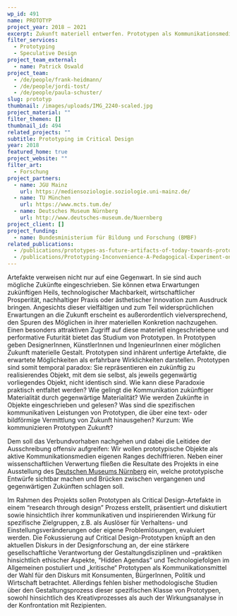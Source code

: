 ```yaml
---
wp_id: 491
name: PROTOTYP
project_year: 2018 – 2021
excerpt: Zukunft materiell entwerfen. Prototypen als Kommunikationsmedien des Neuen.
filter_services:
  - Prototyping
  - Speculative Design
project_team_external:
  - name: Patrick Oswald
project_team:
  - /de/people/frank-heidmann/
  - /de/people/jordi-tost/
  - /de/people/paula-schuster/
slug: prototyp
thumbnail: /images/uploads/IMG_2240-scaled.jpg
project_material: ""
filter_themen: []
thumbnail_id: 494
related_projects: ""
subtitle: Prototyping im Critical Design
year: 2018
featured_home: true
project_website: ""
filter_art:
  - Forschung
project_partners:
  - name: JGU Mainz
    url: https://mediensoziologie.soziologie.uni-mainz.de/
  - name: TU München
    url: https://www.mcts.tum.de/
  - name: Deutsches Museum Nürnberg
    url: http://www.deutsches-museum.de/Nuernberg
project_client: []
project_funding:
  - name: Bundesministerium für Bildung und Forschung (BMBF)
related_publications:
  - /publications/prototypes-as-future-artifacts-of-today-towards-prototyping-alternative-futures/
  - /publications/Prototyping-Inconvenience-A-Pedagogical-Experiment-on-Designing-for-Debate-in-Design-Education/
---
```

Artefakte verweisen nicht nur auf eine Gegenwart. In sie sind auch mögliche Zukünfte eingeschrieben. Sie können etwa Erwartungen zukünftigen Heils, technologischer Machbarkeit, wirtschaftlicher Prosperität, nachhaltiger Praxis oder ästhetischer Innovation zum Ausdruck bringen. Angesichts dieser vielfältigen und zum Teil widersprüchlichen Erwartungen an die Zukunft erscheint es außerordentlich vielversprechend, den Spuren des Möglichen in ihrer materiellen Konkretion nachzugehen. Einen besonders attraktiven Zugriff auf diese materiell eingeschriebene und performative Futurität bietet das Studium von Prototypen. In Prototypen geben DesignerInnen, KünstlerInnen und IngenieurInnen einer möglichen Zukunft materielle Gestalt. Prototypen sind inhärent unfertige Artefakte, die erwartete Möglichkeiten als erfahrbare Wirklichkeiten darstellen. Prototypen sind somit temporal paradox: Sie repräsentieren ein zukünftig zu realisierendes Objekt, mit dem sie selbst, als jeweils gegenwärtig vorliegendes Objekt, nicht identisch sind. Wie kann diese Paradoxie praktisch entfaltet werden? Wie gelingt die Kommunikation zukünftiger Materialität durch gegenwärtige Materialität? Wie werden Zukünfte in Objekte eingeschrieben und gelesen? Was sind die spezifischen kommunikativen Leistungen von Prototypen, die über eine text- oder bildförmige Vermittlung von Zukunft hinausgehen? Kurzum: Wie kommunizieren Prototypen Zukunft?

Dem soll das Verbundvorhaben nachgehen und dabei die Leitidee der Ausschreibung offensiv aufgreifen: Wir wollen prototypische Objekte als aktive Kommunikationsmedien eigenen Ranges dechiffrieren. Neben einer wissenschaftlichen Verwertung fließen die Resultate des Projekts in eine Ausstellung des [Deutschen Museums Nürnberg](http://www.deutsches-museum.de/Nuernberg) ein, welche prototypische Entwürfe sichtbar machen und Brücken zwischen vergangenen und gegenwärtigen Zukünften schlagen soll.

Im Rahmen des Projekts sollen Prototypen als Critical Design-Artefakte in einem “research through design” Prozess erstellt, präsentiert und diskutiert sowie hinsichtlich ihrer kommunikativen und inspirierenden Wirkung für spezifische Zielgruppen, z.B. als Auslöser für Verhaltens- und Einstellungsveränderungen oder eigene Problemlösungen, evaluiert werden. Die Fokussierung auf Critical Design-Prototypen knüpft an den aktuellen Diskurs in der Designforschung an, der eine stärkere gesellschaftliche Verantwortung der Gestaltungdisziplinen und –praktiken hinsichtlich ethischer Aspekte, “Hidden Agendas” und Technologiefolgen im Allgemeinen postuliert und „kritische“ Prototypen als Kommunikationsmittel der Wahl für den Diskurs mit Konsumenten, BürgerInnen, Politik und Wirtschaft betrachtet. Allerdings fehlen bisher methodologische Studien über den Gestaltungsprozess dieser spezifischen Klasse von Prototypen, sowohl hinsichtlich des Kreativprozesses als auch der Wirkungsanalyse in der Konfrontation mit Rezipienten.
